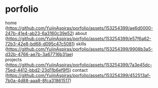 # porfolio
home
(https://github.com/YujinAspiras/porfolio/assets/153254399/ae6d0000-247b-41e4-ab23-6a3160c39e52)
about
(https://github.com/YujinAspiras/porfolio/assets/153254399/e57f6a62-72b3-42e8-bd68-d095c47c5081)
skills
(https://github.com/YujinAspiras/porfolio/assets/153254399/9908b3a5-d32b-4766-ae7b-3a67716b31ae)\
projects
(https://github.com/YujinAspiras/porfolio/assets/153254399/7a3e45dc-75ed-4412-bbd2-23d11b6ef9f5)
contact
(https://github.com/YujinAspiras/porfolio/assets/153254399/452513af-7b0a-4d88-aaa8-8fca31861517)


